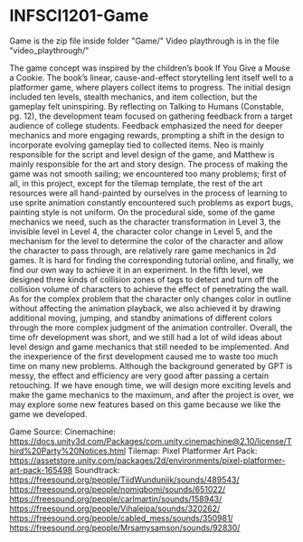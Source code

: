 # INFSCI1201-Game
Game is the zip file inside folder "Game/"
Video playthrough is in the file "video_playthrough/"

  The game concept was inspired by the children’s book If You Give a Mouse a Cookie. The book’s linear, cause-and-effect storytelling lent itself well to a platformer game, where players collect items to progress. The initial design included ten levels, stealth mechanics, and item collection, but the gameplay felt uninspiring. By reflecting on Talking to Humans (Constable, pg. 12), the development team focused on gathering feedback from a target audience of college students. Feedback emphasized the need for deeper mechanics and more engaging rewards, prompting a shift in the design to incorporate evolving gameplay tied to collected items.
  Neo is mainly responsible for the script and level design of the game, and Matthew is mainly responsible for the art and story design. The process of making the game was not smooth sailing; we encountered too many problems; first of all, in this project, except for the tilemap template, the rest of the art resources were all hand-painted by ourselves in the process of learning to use sprite animation constantly encountered such problems as export bugs, painting style is not uniform. On the procedural side, some of the game mechanics we need, such as the character transformation in Level 3, the invisible level in Level 4, the character color change in Level 5, and the mechanism for the level to determine the color of the character and allow the character to pass through, are relatively rare game mechanics in 2d games. It is hard for finding the corresponding tutorial online, and finally, we find our own way to achieve it in an experiment. In the fifth level, we designed three kinds of collision zones of tags to detect and turn off the collision volume of characters to achieve the effect of penetrating the wall. As for the complex problem that the character only changes color in outline without affecting the animation playback, we also achieved it by drawing additional moving, jumping, and standby animations of different colors through the more complex judgment of the animation controller.
  Overall, the time ofr development was short, and we still had a lot of wild ideas about level design and game mechanics that still needed to be implemented. And the inexperience of the first development caused me to waste too much time on many new problems. Although the background generated by GPT is messy, the effect and efficiency are very good after passing a certain retouching. If we have enough time, we will design more exciting levels and make the game mechanics to the maximum, and after the project is over, we may explore some new features based on this game because we like the game we developed.
  
  
Game Source:
Cinemachine: https://docs.unity3d.com/Packages/com.unity.cinemachine@2.10/license/Third%20Party%20Notices.html
Tilemap:
Pixel Platformer Art Pack: https://assetstore.unity.com/packages/2d/environments/pixel-platformer-art-pack-165498
Soundtrack:
https://freesound.org/people/TiidWunduniik/sounds/489543/
https://freesound.org/people/nomiqbomi/sounds/651022/
https://freesound.org/people/carlmartin/sounds/158943/
https://freesound.org/people/Vihaleipa/sounds/320262/
https://freesound.org/people/cabled_mess/sounds/350981/
https://freesound.org/people/Mrsamysamson/sounds/92830/

